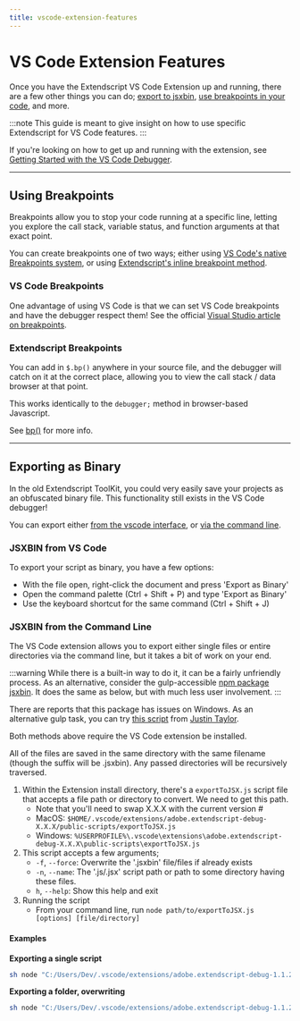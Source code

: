 ```yaml
---
title: vscode-extension-features
---
```

# VS Code Extension Features

Once you have the Extendscript VS Code Extension up and running, there are a few other things you can do; [export to jsxbin](#exporting-as-binary), [use breakpoints in your code](#using-breakpoints), and more.

:::note
This guide is meant to give insight on how to use specific Extendscript for VS Code features.
:::


If you're looking on how to get up and running with the extension, see [Getting Started with the VS Code Debugger](../getting-started-with-vscode-debugger).

---

## Using Breakpoints

Breakpoints allow you to stop your code running at a specific line, letting you explore the call stack, variable status, and function arguments at that exact point.

You can create breakpoints one of two ways; either using [VS Code's native Breakpoints system](#vs-code-breakpoints), or using [Extendscript's inline breakpoint method](#extendscript-breakpoints).

### VS Code Breakpoints

One advantage of using VS Code is that we can set VS Code breakpoints and have the debugger respect them! See the official [Visual Studio article on breakpoints](https://code.visualstudio.com/docs/editor/debugging#_breakpoints).

### Extendscript Breakpoints

You can add in `$.bp()` anywhere in your source file, and the debugger will catch on it at the correct place, allowing you to view the call stack / data browser at that point.

This works identically to the `debugger;` method in browser-based Javascript.

See [bp()](../../extendscript-tools-features/dollar-object#bp) for more info.

---

## Exporting as Binary

In the old Extendscript ToolKit, you could very easily save your projects as an obfuscated binary file. This functionality still exists in the VS Code debugger!

You can export either [from the vscode interface](#jsxbin-from-vs-code), or [via the command line](#jsxbin-from-the-command-line).

### JSXBIN from VS Code

To export your script as binary, you have a few options:

- With the file open, right-click the document and press 'Export as Binary'
- Open the command palette (Ctrl + Shift + P) and type 'Export as Binary'
- Use the keyboard shortcut for the same command (Ctrl + Shift + J)

### JSXBIN from the Command Line

The VS Code extension allows you to export either single files or entire directories via the command line, but it takes a bit of work on your end.

:::warning
While there is a built-in way to do it, it can be a fairly unfriendly process. As an alternative, consider the gulp-accessible [npm package jsxbin](https://www.npmjs.com/package/jsxbin). It does the same as below, but with much less user involvement.
:::


There are reports that this package has issues on Windows. As an alternative gulp task, you can try [this script](https://bitbucket.org/motiondesign/workspace/snippets/aLzaX5) from [Justin Taylor](http://justintaylor.tv/).

Both methods above require the VS Code extension be installed.

All of the files are saved in the same directory with the same filename (though the suffix will be .jsxbin). Any passed directories will be recursively traversed.

1. Within the Extension install directory, there's a `exportToJSX.js` script file that accepts a file path or directory to convert. We need to get this path.
    - Note that you'll need to swap X.X.X with the current version #
    - MacOS: `$HOME/.vscode/extensions/adobe.extendscript-debug-X.X.X/public-scripts/exportToJSX.js`
    - Windows: `%USERPROFILE%\.vscode\extensions\adobe.extendscript-debug-X.X.X\public-scripts\exportToJSX.js`
2. This script accepts a few arguments;
    - `-f`, `--force`: Overwrite the '.jsxbin' file/files if already exists
    - `-n`, `--name`: The '.js/.jsx' script path or path to some directory having these files.
    - `h`, `--help`: Show this help and exit
3. Running the script
    - From your command line, run `node path/to/exportToJSX.js [options] [file/directory]`

#### Examples

**Exporting a single script**

```sh
sh node "C:/Users/Dev/.vscode/extensions/adobe.extendscript-debug-1.1.2/public-scripts/exportToJSX.js" "d:/projects/scripting/coolTool.jsx"
```

**Exporting a folder, overwriting**

```sh
sh node "C:/Users/Dev/.vscode/extensions/adobe.extendscript-debug-1.1.2/public-scripts/exportToJSX.js" --force "d:/projects/scripting/"
```
